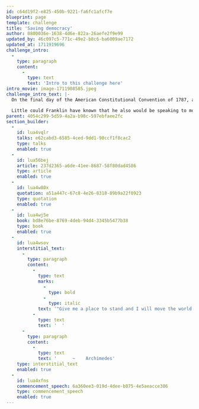 ```yaml
---
id: c64d19f2-e825-450b-9221-fa6fc1afcf7e
blueprint: page
template: challenge
title: 'Saving democracy'
author: 0800036e-1638-4d6e-822a-26aefe2f9e99
updated_by: 46c097c5-771c-49e2-b8c6-ba6009ae7172
updated_at: 1711919696
challenge_intro:
  -
    type: paragraph
    content:
      -
        type: text
        text: 'Intro to this challenge here'
intro_movie: image-1711908585.jpeg
challenge_intro_text: |-
  On the final day of the American Constitutional Convention of 1787, as people gathered in colonial Philadelphia to await news of what exactly the founders had crafted, Elizabeth Willing Powel, a well known salonaire of that era and a close confidant of George Washington, inquired of Ben Franklin, “What have we created, Dr. Franklin, a republic or a monarchy?” His famous reply: “A republic…if you can keep it.”

  Little could Franklin have known that he also would be speaking to most countries around the globe 235 years later, for the world now anxiously nurtures increasingly fragile democratic experiments in the face of expanding authoritarianism.
parent: 4054c299-5d59-4a2a-b98c-597ebfaee2fc
section_builder:
  -
    id: lua4vqlr
    talks: e62cabd3-6585-4ced-9dd1-90ccf1f8cac2
    type: talks
    enabled: true
  -
    id: lua56bej
    article: 237d2365-a6de-41ee-8687-58f80dad4586
    type: article
    enabled: true
  -
    id: lua4w80x
    quotation: a51a447c-67c8-4e26-8318-89b9a22f0923
    type: quotation
    enabled: true
  -
    id: lua4wj5e
    book: bd8e76be-8769-4deb-94d4-3345b5477b38
    type: book
    enabled: true
  -
    id: lua4wsov
    interstitial_text:
      -
        type: paragraph
        content:
          -
            type: text
            marks:
              -
                type: bold
              -
                type: italic
            text: '"Give me a place to stand and I will move the world."'
          -
            type: text
            text: '  '
      -
        type: paragraph
        content:
          -
            type: text
            text: '      ~    Archimedes'
    type: interstitial_text
    enabled: true
  -
    id: lua4xfns
    commencement_speech: 6a360ee3-019d-4dee-b075-4e5aeacce306
    type: commencement_speech
    enabled: true
---
```

